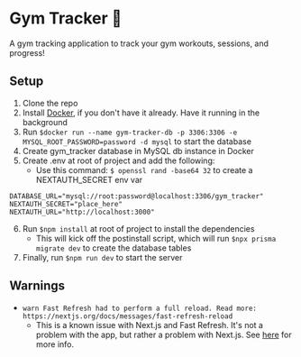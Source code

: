 # Gym Tracker 💪

A gym tracking application to track your gym workouts, sessions, and progress!

## Setup

1. Clone the repo
2. Install [Docker](https://docker.com), if you don't have it already. Have it running in the background
3. Run `$docker run --name gym-tracker-db -p 3306:3306 -e MYSQL_ROOT_PASSWORD=password -d mysql` to start the database
4. Create gym_tracker database in MySQL db instance in Docker
5. Create .env at root of project and add the following:
   - Use this command: ```$ openssl rand -base64 32``` to create a NEXTAUTH_SECRET env var
```
DATABASE_URL="mysql://root:password@localhost:3306/gym_tracker"
NEXTAUTH_SECRET="place_here"
NEXTAUTH_URL="http://localhost:3000"
```

6. Run `$npm install` at root of project to install the dependencies
    - This will kick off the postinstall script, which will run `$npx prisma migrate dev` to create the database tables
7. Finally, run `$npm run dev` to start the server

## Warnings

- ```warn Fast Refresh had to perform a full reload. Read more: https://nextjs.org/docs/messages/fast-refresh-reload```
    - This is a known issue with Next.js and Fast Refresh. It's not a problem with the app, but rather a problem with Next.js. See [here](
        https://github.com/vercel/next.js/issues/40184#issuecomment-1328881068) for more info.
